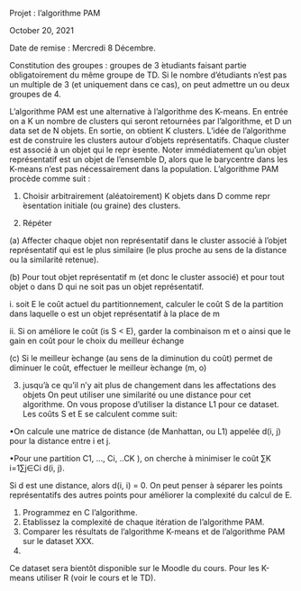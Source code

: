 
Projet : l’algorithme PAM

October 20, 2021

Date de remise : Mercredi 8 Décembre.

Constitution des groupes : groupes de 3  ́etudiants faisant partie obligatoirement du même
groupe de TD. Si le nombre d’étudiants n’est pas un multiple de 3 (et uniquement dans ce cas),
on peut admettre un ou deux groupes de 4.

L’algorithme PAM est une alternative à l’algorithme des K-means. En entrée on a K un
nombre de clusters qui seront retournées par l’algorithme, et D un data set de N objets. En
sortie, on obtient K clusters. L’idée de l’algorithme est de construire les clusters autour d’objets
représentatifs. Chaque cluster est associé à un objet qui le repr ́esente. Noter immédiatement qu’un
objet représentatif est un objet de l’ensemble D, alors que le barycentre dans les K-means n’est
pas nécessairement dans la population. L’algorithme PAM procède comme suit :

1. Choisir arbitrairement (aléatoirement) K objets dans D comme repr ́esentation initiale (ou
graine) des clusters.

2. Répéter

(a) Affecter chaque objet non représentatif dans le cluster associé à l’objet représentatif qui
est le plus similaire (le plus proche au sens de la distance ou la similarité retenue).

(b) Pour tout objet représentatif m (et donc le cluster associé) et pour tout objet o dans D
qui ne soit pas un objet représentatif.

i. soit E le coût actuel du partitionnement, calculer le coût S de la partition dans
laquelle o est un objet représentatif à la place de m

ii. Si on améliore le coût (is S < E), garder la combinaison m et o ainsi que le gain en
coût pour le choix du meilleur échange

(c) Si le meilleur  ́echange (au sens de la diminution du coût) permet de diminuer le coût,
effectuer le meilleur ́echange (m, o)

3. jusqu’à ce qu’il n’y ait plus de changement dans les affectations des objets
On peut utiliser une similarité ou une distance pour cet algorithme. On vous propose d’utiliser
la distance L1 pour ce dataset. Les coûts S et E se calculent comme suit:

•On calcule une matrice de distance (de Manhattan, ou L1) appelée d(i, j) pour la distance
entre i et j.

•Pour une partition C1, ..., Ci, ..CK ), on cherche à minimiser le coût ∑K
i=1∑j∈Ci d(i, j). 

Si d est une distance, alors d(i, i) = 0. On peut penser à séparer les points représentatifs des
autres points pour améliorer la complexité du calcul de E.

1. Programmez en C l’algorithme.
2. Etablissez la complexité de chaque itération de l’algorithme PAM.
3. Comparer les résultats de l’algorithme K-means et de l’algorithme PAM sur le dataset XXX.
4. 
Ce dataset sera bientôt disponible sur le Moodle du cours. Pour les K-means utiliser R (voir
le cours et le TD).


